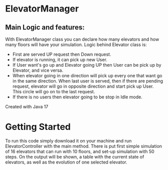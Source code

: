 # ElevatorManager



## Main Logic and features:
With ElevatorManager class you can declare how many elevators and how many floors will have your simulation. 
Logic behind Elevator class is: 
- First are served UP request then Down request. 
- If elevator is running, it can pick up new User. 
- If User want's go up and Elevator going UP then User can be pick up by Elevator, and vice versa.
- When elevator going in one direction will pick up every one that want go in the same direction.  When last user is served, then if there are pending request, elevator will go in opposite direction and start pick up User. This circle will go on to the last request. 
- If there is no users then elevator going to be stop in Idle mode.

Created with Java 17


# Getting Started

To run this code simply download it on your machine and run ElevatorController with the main method. 
There is put first simple simulation of 16 elevators that can run with 10 floors, and set-up simulation with 50 steps.
On the output will be shown, a table with the current state of elevators, as well as the evolution of one selected elevator.
